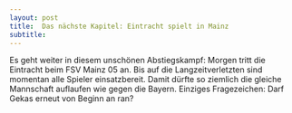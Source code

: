 ```yaml
---
layout: post
title:  Das nächste Kapitel: Eintracht spielt in Mainz
subtitle:  
---
```


Es geht weiter in diesem unschönen Abstiegskampf: Morgen tritt die Eintracht beim FSV Mainz 05 an. Bis auf die Langzeitverletzten sind momentan alle Spieler einsatzbereit. Damit dürfte so ziemlich die gleiche Mannschaft auflaufen wie gegen die Bayern. Einziges Fragezeichen: Darf Gekas erneut von Beginn an ran?


